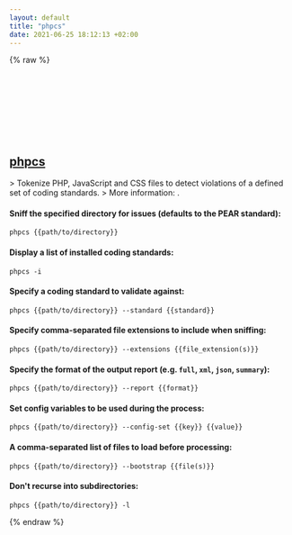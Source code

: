 ```yaml
---
layout: default
title: "phpcs"
date: 2021-06-25 18:12:13 +02:00
---
```

{% raw %}
<h2 id="phpcs">
  <a href="/en/common/phpcs.html">phpcs</a> <a href="#phpcs"><svg class="icon">
    <use href="/assets/images/unicode_sprite.svg#link" />
  </svg></a>
</h2>
> Tokenize PHP, JavaScript and CSS files to detect violations of a defined set of coding standards.
> More information: <https://github.com/squizlabs/PHP_CodeSniffer>.

#### Sniff the specified directory for issues (defaults to the PEAR standard):
```shell
phpcs {{path/to/directory}}
```
#### Display a list of installed coding standards:
```shell
phpcs -i
```
#### Specify a coding standard to validate against:
```shell
phpcs {{path/to/directory}} --standard {{standard}}
```
#### Specify comma-separated file extensions to include when sniffing:
```shell
phpcs {{path/to/directory}} --extensions {{file_extension(s)}}
```
#### Specify the format of the output report (e.g. `full`, `xml`, `json`, `summary`):
```shell
phpcs {{path/to/directory}} --report {{format}}
```
#### Set config variables to be used during the process:
```shell
phpcs {{path/to/directory}} --config-set {{key}} {{value}}
```
#### A comma-separated list of files to load before processing:
```shell
phpcs {{path/to/directory}} --bootstrap {{file(s)}}
```
#### Don't recurse into subdirectories:
```shell
phpcs {{path/to/directory}} -l
```
{% endraw %}